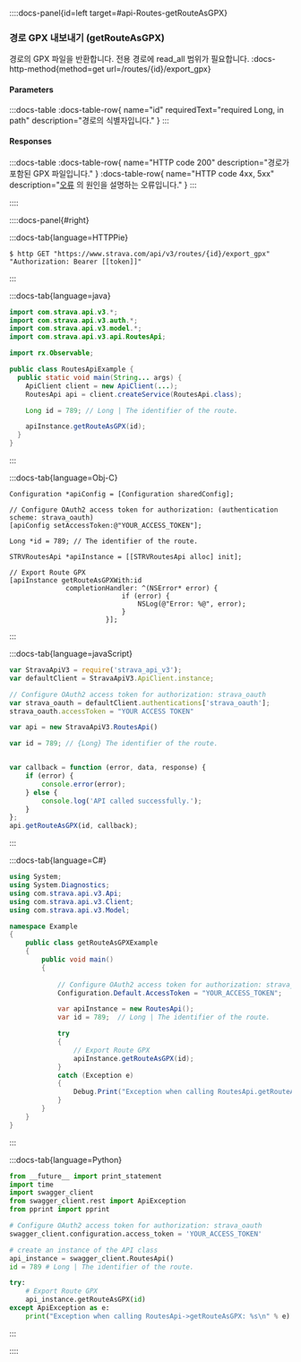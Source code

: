 ::::docs-panel{id=left target=#api-Routes-getRouteAsGPX}

### 경로 GPX 내보내기 (getRouteAsGPX)

경로의 GPX 파일을 반환합니다. 전용 경로에 read_all 범위가 필요합니다.
:docs-http-method{method=get url=/routes/&lbrace;id&rbrace;/export_gpx}

#### Parameters

:::docs-table
:docs-table-row{
name="id"
requiredText="required Long, in path"
description="경로의 식별자입니다."
}
:::

#### Responses

:::docs-table
:docs-table-row{
name="HTTP code 200"
description="경로가 포함된 GPX 파일입니다."
}
:docs-table-row{
name="HTTP code 4xx, 5xx"
description="<a href='/docs/reference/#api-models-Fault'>오류</a> 의 원인을 설명하는 오류입니다."
}
:::

::::

::::docs-panel{#right}

:::docs-tab{language=HTTPPie}

``` shell 
$ http GET "https://www.strava.com/api/v3/routes/{id}/export_gpx" "Authorization: Bearer [[token]]"
```

:::

:::docs-tab{language=java}

```java
import com.strava.api.v3.*;
import com.strava.api.v3.auth.*;
import com.strava.api.v3.model.*;
import com.strava.api.v3.api.RoutesApi;

import rx.Observable;

public class RoutesApiExample {
  public static void main(String... args) {
    ApiClient client = new ApiClient(...);
    RoutesApi api = client.createService(RoutesApi.class);

    Long id = 789; // Long | The identifier of the route.

    apiInstance.getRouteAsGPX(id);
  }
}
```

:::

:::docs-tab{language=Obj-C}

```obj-c
Configuration *apiConfig = [Configuration sharedConfig];

// Configure OAuth2 access token for authorization: (authentication scheme: strava_oauth)
[apiConfig setAccessToken:@"YOUR_ACCESS_TOKEN"];

Long *id = 789; // The identifier of the route.

STRVRoutesApi *apiInstance = [[STRVRoutesApi alloc] init];

// Export Route GPX
[apiInstance getRouteAsGPXWith:id
              completionHandler: ^(NSError* error) {
                            if (error) {
                                NSLog(@"Error: %@", error);
                            }
                        }];
```

:::

:::docs-tab{language=javaScript}

```javascript
var StravaApiV3 = require('strava_api_v3');
var defaultClient = StravaApiV3.ApiClient.instance;

// Configure OAuth2 access token for authorization: strava_oauth
var strava_oauth = defaultClient.authentications['strava_oauth'];
strava_oauth.accessToken = "YOUR ACCESS TOKEN"

var api = new StravaApiV3.RoutesApi()

var id = 789; // {Long} The identifier of the route.


var callback = function (error, data, response) {
    if (error) {
        console.error(error);
    } else {
        console.log('API called successfully.');
    }
};
api.getRouteAsGPX(id, callback);
```

:::

:::docs-tab{language=C#}

```c#
using System;
using System.Diagnostics;
using com.strava.api.v3.Api;
using com.strava.api.v3.Client;
using com.strava.api.v3.Model;

namespace Example
{
    public class getRouteAsGPXExample
    {
        public void main()
        {
            
            // Configure OAuth2 access token for authorization: strava_oauth
            Configuration.Default.AccessToken = "YOUR_ACCESS_TOKEN";

            var apiInstance = new RoutesApi();
            var id = 789;  // Long | The identifier of the route.

            try
            {
                // Export Route GPX
                apiInstance.getRouteAsGPX(id);
            }
            catch (Exception e)
            {
                Debug.Print("Exception when calling RoutesApi.getRouteAsGPX: " + e.Message );
            }
        }
    }
}
```

:::

:::docs-tab{language=Python}

```python
from __future__ import print_statement
import time
import swagger_client
from swagger_client.rest import ApiException
from pprint import pprint

# Configure OAuth2 access token for authorization: strava_oauth
swagger_client.configuration.access_token = 'YOUR_ACCESS_TOKEN'

# create an instance of the API class
api_instance = swagger_client.RoutesApi()
id = 789 # Long | The identifier of the route.

try: 
    # Export Route GPX
    api_instance.getRouteAsGPX(id)
except ApiException as e:
    print("Exception when calling RoutesApi->getRouteAsGPX: %s\n" % e)
```

:::

::::
